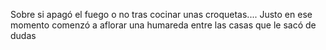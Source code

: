 Sobre si apagó el fuego o no tras cocinar unas croquetas.... Justo en ese momento comenzó a aflorar una humareda entre las casas que le sacó de dudas